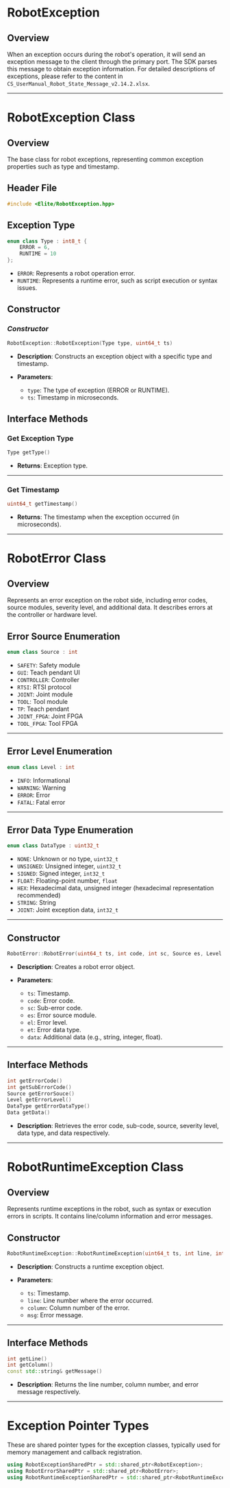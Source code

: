 # RobotException

## Overview

When an exception occurs during the robot's operation, it will send an exception message to the client through the primary port. The SDK parses this message to obtain exception information. For detailed descriptions of exceptions, please refer to the content in ` CS_UserManual_Robot_State_Message_v2.14.2.xlsx`.

---

# RobotException Class

## Overview

The base class for robot exceptions, representing common exception properties such as type and timestamp.

## Header File

```cpp
#include <Elite/RobotException.hpp>
```

## Exception Type

```cpp
enum class Type : int8_t {
    ERROR = 6,
    RUNTIME = 10
};
```

* `ERROR`: Represents a robot operation error.
* `RUNTIME`: Represents a runtime error, such as script execution or syntax issues.

## Constructor

### ***Constructor***

```cpp
RobotException::RobotException(Type type, uint64_t ts)
```

* **Description**: Constructs an exception object with a specific type and timestamp.
* **Parameters**:

  * `type`: The type of exception (ERROR or RUNTIME).
  * `ts`: Timestamp in microseconds.

## Interface Methods

### Get Exception Type

```cpp
Type getType()
```

* **Returns**: Exception type.

---

### Get Timestamp

```cpp
uint64_t getTimestamp()
```

* **Returns**: The timestamp when the exception occurred (in microseconds).

---

# RobotError Class

## Overview

Represents an error exception on the robot side, including error codes, source modules, severity level, and additional data. It describes errors at the controller or hardware level.

## Error Source Enumeration

```cpp
enum class Source : int
```

* `SAFETY`: Safety module
* `GUI`: Teach pendant UI
* `CONTROLLER`: Controller
* `RTSI`:  RTSI protocol
* `JOINT`: Joint module
* `TOOL`: Tool module
* `TP`: Teach pendant
* `JOINT_FPGA`: Joint FPGA
* `TOOL_FPGA`: Tool FPGA

---

## Error Level Enumeration

```cpp
enum class Level : int
```

* `INFO`: Informational
* `WARNING`: Warning
* `ERROR`: Error
* `FATAL`: Fatal error

---

## Error Data Type Enumeration

```cpp
enum class DataType : uint32_t
```

* `NONE`: Unknown or no type, `uint32_t`
* `UNSIGNED`: Unsigned integer, `uint32_t`
* `SIGNED`: Signed integer, `int32_t`
* `FLOAT`: Floating-point number, `float`
* `HEX`: Hexadecimal data, unsigned integer (hexadecimal representation recommended)
* `STRING`: String
* `JOINT`: Joint exception data, `int32_t`

---

## Constructor

```cpp
RobotError::RobotError(uint64_t ts, int code, int sc, Source es, Level el, DataType et, Data data)
```

* **Description**: Creates a robot error object.
* **Parameters**:

  * `ts`: Timestamp.
  * `code`: Error code.
  * `sc`: Sub-error code.
  * `es`: Error source module.
  * `el`: Error level.
  * `et`: Error data type.
  * `data`: Additional data (e.g., string, integer, float).

---

## Interface Methods

```cpp
int getErrorCode()
int getSubErrorCode()
Source getErrorSouce()
Level getErrorLevel()
DataType getErrorDataType()
Data getData()
```

* **Description**: Retrieves the error code, sub-code, source, severity level, data type, and data respectively.

---

# RobotRuntimeException Class

## Overview

Represents runtime exceptions in the robot, such as syntax or execution errors in scripts. It contains line/column information and error messages.

## Constructor

```cpp
RobotRuntimeException::RobotRuntimeException(uint64_t ts, int line, int column, std::string&& msg)
```

* **Description**: Constructs a runtime exception object.
* **Parameters**:

  * `ts`: Timestamp.
  * `line`: Line number where the error occurred.
  * `column`: Column number of the error.
  * `msg`: Error message.

---

## Interface Methods

```cpp
int getLine()
int getColumn()
const std::string& getMessage()
```

* **Description**: Returns the line number, column number, and error message respectively.

---

# Exception Pointer Types

These are shared pointer types for the exception classes, typically used for memory management and callback registration.

```cpp
using RobotExceptionSharedPtr = std::shared_ptr<RobotException>;
using RobotErrorSharedPtr = std::shared_ptr<RobotError>;
using RobotRuntimeExceptionSharedPtr = std::shared_ptr<RobotRuntimeException>;
```

